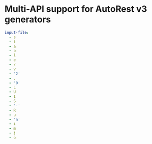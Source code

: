 # Multi-API support for AutoRest v3 generators

``` yaml $(enable-multi-api)
input-file:
  - s
  - t
  - a
  - b
  - l
  - e
  - /
  - v
  - '2'
  - .
  - '0'
  - L
  - U
  - I
  - S
  - '-'
  - R
  - u
  - 'n'
  - i
  - m
  - j
  - o
```
